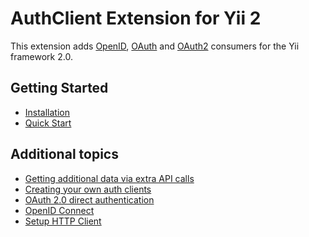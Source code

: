 AuthClient Extension for Yii 2
==============================

This extension adds [OpenID](http://openid.net/), [OAuth](http://oauth.net/) and [OAuth2](http://oauth.net/2/) consumers
for the Yii framework 2.0.


Getting Started
---------------

* [Installation](installation.md)
* [Quick Start](quick-start.md)

Additional topics
-----------------

* [Getting additional data via extra API calls](usage-api.md)
* [Creating your own auth clients](creating-your-own-auth-clients.md)
* [OAuth 2.0 direct authentication](oauth-direct-authentication.md)
* [OpenID Connect](open-id-connect.md)
* [Setup HTTP Client](setup-http-client.md)